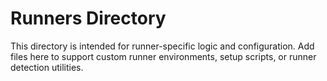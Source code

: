 # Runners Directory

This directory is intended for runner-specific logic and configuration. Add files here to support custom runner environments, setup scripts, or runner detection utilities. 